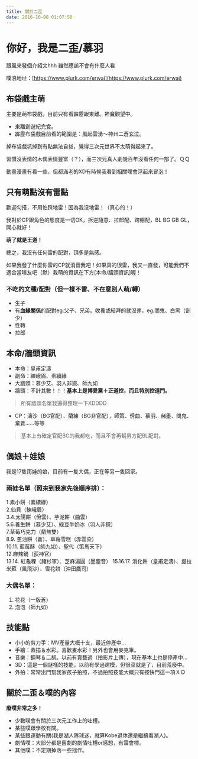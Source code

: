 ```yaml
---
title: 關於二歪
date: 2016-10-08 01:07:50
---
```


# 你好，我是二歪/慕羽

跟風來發個介紹文hhh 雖然應該不會有什麼人看

噗浪地址：[https://www.plurk.com/erwai](https://www.plurk.com/erwai)

## 布袋戲主萌

主要是萌布袋戲，目前只有看霹靂跟東離。神魔觀望中。
- 東離劍遊紀完食。
- 霹靂布袋戲目前看的範圍是：風起雲湧～神州二蒼玄泣。

掉布袋戲坑掉到有點無法自拔，覺得三次元世界不太萌得起來了。

習慣沒表情的木偶表情豐富（？），而三次元真人劇幾百年沒看任何一部了。ＱＱ

動畫漫畫有看一些，但都滿老的XD有時候我看到相關噗會浮起來冒泡！

## 只有萌點沒有雷點
歡迎勾搭，不用怕踩地雷！因為我沒地雷！（真心的！）

我對於CP跟角色的態度是一切OK，拆逆隨意、拉郎配、跨棚配，BL BG GB GL，開心就好！

**萌了就是王道！**

總之，我沒有任何雷的配對，頂多是無感。

如果我發了什麼你雷的CP就消音我吧！如果真的很雷，我又一直發，可能我們不適合當噗友吧（默）我萌的資訊在下方[本命/牆頭資訊]喔！

### 不吃的文種/配對（但一樣不雷、不在意別人萌/轉）
- 生子
- 有**血緣關係**的配對eg.父子、兄弟。收養或結拜的就沒差，eg.問鬼、白黑（劍少）
- 性轉
- 拉郎

## 本命/牆頭資訊
- 本命：皇甫定濤
- 副命：練峨眉、素續緣
- 大牆頭：慕少艾、羽人非獍、師九如
- 牆頭：不計其數！！！**基本上是博愛黨＋正道控，而且特別控道門。**
> 所有牆頭名單我還得整理一下XDDDD

- CP：濤沙（BG官配）、藺練（BG非官配），師策、佾曲、慕羽、赭墨、問鬼、棄蒼......等等
>基本上有確定官配BG的我都吃，而且不會再幫男方配BL配對。

## 偶娘＋娃娘
我是17隻雨娃的娘，目前有一隻大偶，正在等另一隻回家。

### 雨娃名單（照來到我家先後順序排）：
1.素小餅（素續緣）  
2.仙貝（練峨眉）  
3.4.太陽餅（佾雲）、芋泥餅（曲雲）  
5.6.養生餅（慕少艾）、綠豆牛奶冰（羽人非獍）  
7.草莓巧克力（藺無雙）  
8.9. 蔥油餅（蒼）、草莓雪糕（赤雲染）  
10.11. 藍莓酥（師九如）、聖代（策馬天下）  
12.麻辣鍋（荻神官）  
13.14. 紅龜粿（赭杉軍）、芝麻湯圓（墨塵音）
15.16.17. 消化餅（皇甫定濤）、提拉米蘇（風飛沙）、雪花餅（沖田鷹司）

### 大偶名單：
1. 花花（一版蒼）
2. 泡泡（師九如）

## 技能點
- 小小的剪刀手：MV產量大概十支，最近停產中...
- 手繪：素描＆水彩。喜歡畫水彩！另外也會用麥克筆。
- 音樂：鋼琴＆二胡。以前有賣藝過（拍影片上傳），現在基本上也是停產中...
- 3D：這是一個謎樣的技能，以前有學過建模，但很菜就是了，目前荒廢中。
- 外拍：常常出門幫我家孩子拍照，不過拍照技能大概只有按快門這一項ＸＤ

## 關於二歪＆噗的內容
**廢噗非常之多！**

- 少數噗會有關於三次元工作上的吐槽。
- 某些噗跟學校有關。
- 某些跟運動有關(我是湖人隊球迷，就算Kobe退休還是繼續看湖人)。
- 劇情噗：大部分都是舊劇的劇情吐槽or感想，有雷會標。
- 其他噗：不定期掉落一些拙作。

